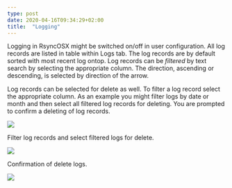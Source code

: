 ```yaml
---
type: post
date: 2020-04-16T09:34:29+02:00
title:  "Logging"
---
```

Logging in RsyncOSX might be switched on/off in user configuration. All log records are listed in table within Logs tab. The log records are by default sorted with most recent log ontop. Log records can be *filtered* by text search by selecting the appropriate column. The direction, ascending or descending, is selected by direction of the arrow.

Log records can be selected for delete as well. To filter a log record select the appropriate column. As an example you might filter logs by date or month and then select all filtered log records for deleting. You are prompted to confirm a deleting of log records.

![](/images/RsyncOSX/master/logging/log1.png)

Filter log records and select filtered logs for delete.

![](/images/RsyncOSX/master/logging/log2.png)

Confirmation of delete logs.

![](/images/RsyncOSX/master/logging/log3.png)
